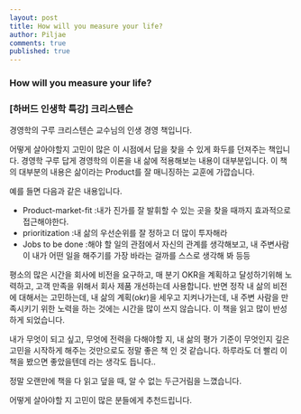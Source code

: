 ```yaml
---
layout: post
title: How will you measure your life?
author: Piljae
comments: true
published: true
---
```


### How will you measure your life?
### [하버드 인생학 특강] 크리스텐슨



경영학의 구루 크리스텐슨 교수님의 인생 경영 책입니다. 

어떻게 살아야할지 고민이 많은 이 시점에서 답을 찾을 수 있게 화두를 던져주는 책입니다.
경영학 구루 답게 경영학의 이론을 내 삶에 적용해보는 내용이 대부분입니다.
이 책의 대부분의 내용은  삶이라는 Product를 잘 매니징하는 교훈에 가깝습니다.

 예를 들면 다음과 같은 내용입니다.
 
- Product-market-fit :내가 진가를 잘 발휘할 수 있는 곳을 찾을 때까지 효과적으로 접근해야한다.
- prioritization :내 삶의 우선순위를 잘 정하고 더 많이 투자해라
- Jobs to be done :해야 할 일의 관점에서 자신의 관계를 생각해보고, 내 주변사람이 내가 어떤 일을 해주기를 가장 바라는 걸까를 스스로 생각해 봐 등등

평소의 많은 시간을 회사에 비전을 요구하고, 매 분기 OKR을 계획하고 달성하기위해 노력하고, 고객 만족을 위해서 회사 제품 개선하는데 사용합니다. 반면 정작 내 삶의 비전에 대해서는 고민하는데, 내 삶의 계획(okr)을 세우고 지켜나가는데, 내 주변 사람을 만족시키기 위한 노력을 하는 것에는 시간을 많이 쓰지 않습니다. 이 책을 읽고 많이 반성하게 되었습니다.

   내가 무엇이 되고 싶고, 무엇에 전력을 다해야할 지, 내 삶의 평가 기준이 무엇인지 깊은 고민을 시작하게 해주는 것만으로도 정말 좋은 책 인 것 같습니다. 하루라도 더 빨리 이 책을 봤으면 좋았을텐데 라는 생각도 듭니다..

정말 오랜만에 책을 다 읽고 덮을 때, 알 수 없는 두근거림을 느꼈습니다.

어떻게 살아야할 지 고민이 많은 분들에게 추천드립니다.
